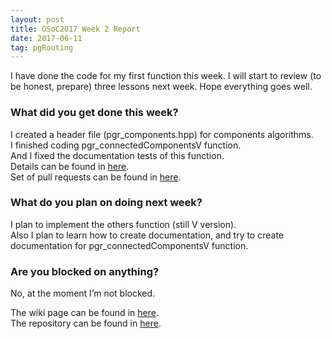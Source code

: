 ```yaml
---
layout: post
title: GSoC2017 Week 2 Report 
date: 2017-06-11
tag: pgRouting 
---
```


I have done the code for my first function this week.
I will start to review (to be honest, prepare) three lessons next week.
Hope everything goes well.

### What did you get done this week?

I created a header file (pgr_components.hpp) for components algorithms.  
I finished coding pgr_connectedComponentsV function.  
And I fixed the documentation tests of this function.  
Details can be found in [here](https://github.com/pgRouting/pgrouting/wiki/GSoC-2017-Connected-Components#week-2).  
Set of pull requests can be found in [here](https://github.com/pgRouting/pgrouting/pulls?q=is%3Apr+author%3AXJTUmg+is%3Aclosed).

### What do you plan on doing next week?
I plan to implement the others function (still V version).  
Also I plan to learn how to create documentation, and try to create documentation for pgr_connectedComponentsV function.  

### Are you blocked on anything?
No, at the moment I’m not blocked.  

The wiki page can be found in [here](https://github.com/pgRouting/pgrouting/wiki/GSoC-2017-Connected-Components).  
The repository can be found in [here](https://github.com/pgRouting/pgrouting/tree/gsoc/connectComponent).
